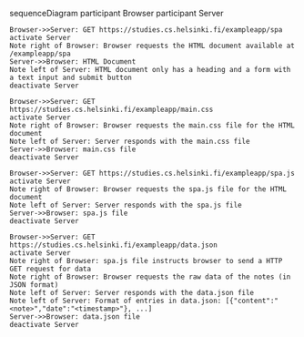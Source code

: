sequenceDiagram
    participant Browser
    participant Server

    Browser->>Server: GET https://studies.cs.helsinki.fi/exampleapp/spa
    activate Server
    Note right of Browser: Browser requests the HTML document available at /exampleapp/spa
    Server->>Browser: HTML Document
    Note left of Server: HTML document only has a heading and a form with a text input and submit button
    deactivate Server

    Browser->>Server: GET https://studies.cs.helsinki.fi/exampleapp/main.css
    activate Server
    Note right of Browser: Browser requests the main.css file for the HTML document
    Note left of Server: Server responds with the main.css file
    Server->>Browser: main.css file
    deactivate Server

    Browser->>Server: GET https://studies.cs.helsinki.fi/exampleapp/spa.js
    activate Server
    Note right of Browser: Browser requests the spa.js file for the HTML document
    Note left of Server: Server responds with the spa.js file
    Server->>Browser: spa.js file
    deactivate Server

    Browser->>Server: GET https://studies.cs.helsinki.fi/exampleapp/data.json
    activate Server
    Note right of Browser: spa.js file instructs browser to send a HTTP GET request for data
    Note right of Browser: Browser requests the raw data of the notes (in JSON format)
    Note left of Server: Server responds with the data.json file
    Note left of Server: Format of entries in data.json: [{"content":"<note>","date":"<timestamp>"}, ...]
    Server->>Browser: data.json file
    deactivate Server    